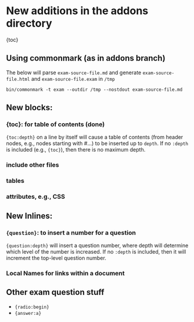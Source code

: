 # New additions in the addons directory

{toc}

## Using commonmark (as in addons branch)

The below will parse `exam-source-file.md` and generate `exam-source-file.html` and `exam-source-file.exam` in `/tmp`

```
bin/commonmark -t exam --outdir /tmp --nostdout exam-source-file.md
```

## New blocks:

### {toc}: for table of contents (done)

`{toc:depth}` on a line by itself will cause a table of contents (from
header nodes, e.g., nodes starting with #...) to be inserted up to
`depth`.  If no `:depth` is included (e.g., `{toc}`), then there is no
maximum depth.

### include other files

### tables

### attributes, e.g., CSS

## New Inlines:

### `{question}`: to insert a number for a question

`{question:depth}` will insert a question number, where depth will
determine which level of the number is increased.  If no `:depth` is
included, then it will increment the top-level question number.

### Local Names for links within a document

## Other exam question stuff

- `{radio:begin}`
- `{answer:a}`



